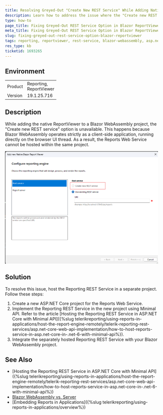 ```yaml
---
title: Resolving Greyed-Out "Create New REST Service" While Adding Native ReportViewer
description: Learn how to address the issue where the "Create new REST service" option is unavailable in a Blazor WebAssembly project when adding the Native ReportViewer.
type: how-to
page_title: Fixing Greyed-Out REST Service Option in Blazor ReportViewer
meta_title: Fixing Greyed-Out REST Service Option in Blazor ReportViewer
slug: fixing-greyed-out-rest-service-option-blazor-reportviewer
tags: reporting, reportviewer, rest-service, blazor-webassembly, asp.net-core
res_type: kb
ticketid: 1693265
---
```


## Environment

<table>
    <tbody>
        <tr>
            <td> Product </td>
            <td>
                Reporting, <br/>
                ReportViewer
            </td>
        </tr>
        <tr>
            <td> Version </td>
            <td> 19.1.25.716 </td>
        </tr>
    </tbody>
</table>

## Description

While adding the native ReportViewer to a Blazor WebAssembly project, the "Create new REST service" option is unavailable. This happens because Blazor WebAssembly operates strictly as a client-side application, running directly on the browser UI thread. As a result, the Reports Web Service cannot be hosted within the same project.

![The "Create new REST service" option is greyed](images/CreateNewRESTServiceOptionGreyed.png)

## Solution

To resolve this issue, host the Reporting REST Service in a separate project. Follow these steps:

1. Create a new ASP.NET Core project for the Reports Web Service.
1. Implement the Reporting REST Service in the new project using Minimal API. Refer to the article [Hosting the Reporting REST Service in ASP.NET Core with Minimal API]({%slug telerikreporting/using-reports-in-applications/host-the-report-engine-remotely/telerik-reporting-rest-services/asp.net-core-web-api-implementation/how-to-host-reports-service-in-asp.net-core-in-.net-6-with-minimal-api%}).
1. Integrate the separately hosted Reporting REST Service with your Blazor WebAssembly project.

## See Also

* [Hosting the Reporting REST Service in ASP.NET Core with Minimal API]({%slug telerikreporting/using-reports-in-applications/host-the-report-engine-remotely/telerik-reporting-rest-services/asp.net-core-web-api-implementation/how-to-host-reports-service-in-asp.net-core-in-.net-6-with-minimal-api%})
* [Blazor WebAssembly vs. Server](https://docs.telerik.com/blazor-ui/introduction#blazor-webassembly-vs-server)
* [Embedding Reports in Applications]({%slug telerikreporting/using-reports-in-applications/overview%})
